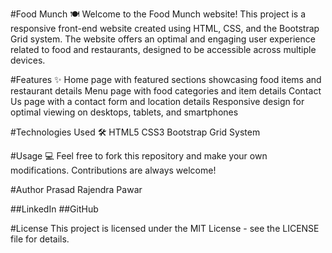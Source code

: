 #Food Munch 🍽️
Welcome to the Food Munch website! This project is a responsive front-end website created using HTML, CSS, and the Bootstrap Grid system. The website offers an optimal and engaging user experience related to food and restaurants, designed to be accessible across multiple devices.

#Features ✨
Home page with featured sections showcasing food items and restaurant details
Menu page with food categories and item details
Contact Us page with a contact form and location details
Responsive design for optimal viewing on desktops, tablets, and smartphones

#Technologies Used 🛠️
HTML5
CSS3
Bootstrap Grid System

#Usage 💻
Feel free to fork this repository and make your own modifications. Contributions are always welcome!

#Author
Prasad Rajendra Pawar

##LinkedIn
##GitHub

#License
This project is licensed under the MIT License - see the LICENSE file for details.
